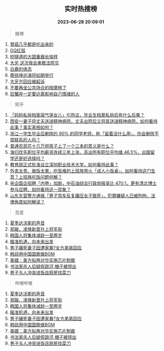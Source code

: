 <div align="center"><h2>实时热搜榜</h2><h4>2023-06-28 20:09:01</h4></div>

> 微博  

1. [胃癌几乎都是吃出来的](https://s.weibo.com/weibo?q=%23%E8%83%83%E7%99%8C%E5%87%A0%E4%B9%8E%E9%83%BD%E6%98%AF%E5%90%83%E5%87%BA%E6%9D%A5%E7%9A%84%23&t=31&band_rank=1&Refer=top)<br />
2. [GQ红毯](https://s.weibo.com/weibo?q=%23GQ%E7%BA%A2%E6%AF%AF%23&t=31&band_rank=2&Refer=top)<br />
3. [挖隧道的大国重器长啥样](https://s.weibo.com/weibo?q=%23%E6%8C%96%E9%9A%A7%E9%81%93%E7%9A%84%E5%A4%A7%E5%9B%BD%E9%87%8D%E5%99%A8%E9%95%BF%E5%95%A5%E6%A0%B7%23&t=31&band_rank=3&Refer=top)<br />
4. [大牙 这次我会勇敢法院见](https://s.weibo.com/weibo?q=%E5%A4%A7%E7%89%99%20%E8%BF%99%E6%AC%A1%E6%88%91%E4%BC%9A%E5%8B%87%E6%95%A2%E6%B3%95%E9%99%A2%E8%A7%81&t=31&band_rank=4&Refer=top)<br />
5. [白鹿的体态](https://s.weibo.com/weibo?q=%23%E7%99%BD%E9%B9%BF%E7%9A%84%E4%BD%93%E6%80%81%23&t=31&band_rank=5&Refer=top)<br />
6. [蔡徐坤巡演将如期举行](https://s.weibo.com/weibo?q=%E8%94%A1%E5%BE%90%E5%9D%A4%E5%B7%A1%E6%BC%94%E5%B0%86%E5%A6%82%E6%9C%9F%E4%B8%BE%E8%A1%8C&t=31&band_rank=6&Refer=top)<br />
7. [大牙方回应被起诉](https://s.weibo.com/weibo?q=%23%E5%A4%A7%E7%89%99%E6%96%B9%E5%9B%9E%E5%BA%94%E8%A2%AB%E8%B5%B7%E8%AF%89%23&t=31&band_rank=7&Refer=top)<br />
8. [不要再坐公共场合的按摩椅了](https://s.weibo.com/weibo?q=%23%E4%B8%8D%E8%A6%81%E5%86%8D%E5%9D%90%E5%85%AC%E5%85%B1%E5%9C%BA%E5%90%88%E7%9A%84%E6%8C%89%E6%91%A9%E6%A4%85%E4%BA%86%23&t=31&band_rank=8&Refer=top)<br />
9. [巨蟹座一定要远离影响自己情绪的人](https://s.weibo.com/weibo?q=%E5%B7%A8%E8%9F%B9%E5%BA%A7%E4%B8%80%E5%AE%9A%E8%A6%81%E8%BF%9C%E7%A6%BB%E5%BD%B1%E5%93%8D%E8%87%AA%E5%B7%B1%E6%83%85%E7%BB%AA%E7%9A%84%E4%BA%BA&t=31&band_rank=9&Refer=top)<br />

> 知乎  

1. [「妈妈私拆档案袋气哭女儿」引热议，毕业生档案私拆后有什么后果？](https://www.zhihu.com/question/608989364)<br />
2. [西安一妻子将丈夫送进精神病院，丈夫出院后又将其送进精神病院，如何看待此事？事实真相如何？](https://www.zhihu.com/question/608899147)<br />
3. [浙江一学生毕业后删除约 90% 的同学老师，称「留着没什么用」，你会删除不常联系的人吗？](https://www.zhihu.com/question/608984327)<br />
4. [普通农民花十几万供孩子上了一个三本的意义是什么？](https://www.zhihu.com/question/601925776)<br />
5. [海归优先职位平均薪资连续三年上涨，高出所有职位平均值 46.5%，出国留学还是好选择吗？](https://www.zhihu.com/theater/112990)<br />
6. [教育部正式批准设立深圳职业技术大学，如何看待此事？](https://www.zhihu.com/question/608543386)<br />
7. [外卖太贵、做饭太累，吃饭难的上班族带火「成人小饭桌」，如何看待这门生意？上班族吃饭问题何解？](https://www.zhihu.com/question/607821291)<br />
8. [央企国企招聘「内卷」加剧，中石油综合行政岗报录比 470:1，更有清北博士参与应聘，如何看待这一现象？](https://www.zhihu.com/question/609167359)<br />
9. [山东东营警方通报「男子驾车反复碾压女子致死」，犯罪嫌疑人已被刑拘，法律角度如何解读？](https://www.zhihu.com/question/609117132)<br />

> 百度  

1. [夏季达沃斯的声音](https://www.baidu.com/s?wd=%E5%A4%8F%E5%AD%A3%E8%BE%BE%E6%B2%83%E6%96%AF%E7%9A%84%E5%A3%B0%E9%9F%B3&sa=fyb_news&rsv_dl=fyb_news)<br />
2. [郑璇、凌焕新晋升上将军衔](https://www.baidu.com/s?wd=%E9%83%91%E7%92%87%E3%80%81%E5%87%8C%E7%84%95%E6%96%B0%E6%99%8B%E5%8D%87%E4%B8%8A%E5%B0%86%E5%86%9B%E8%A1%94&sa=fyb_news&rsv_dl=fyb_news)<br />
3. [韩国人将集体减龄一至两岁](https://www.baidu.com/s?wd=%E9%9F%A9%E5%9B%BD%E4%BA%BA%E5%B0%86%E9%9B%86%E4%BD%93%E5%87%8F%E9%BE%84%E4%B8%80%E8%87%B3%E4%B8%A4%E5%B2%81&sa=fyb_news&rsv_dl=fyb_news)<br />
4. [瞄准机遇，向未来出发](https://www.baidu.com/s?wd=%E7%9E%84%E5%87%86%E6%9C%BA%E9%81%87%EF%BC%8C%E5%90%91%E6%9C%AA%E6%9D%A5%E5%87%BA%E5%8F%91&sa=fyb_news&rsv_dl=fyb_news)<br />
5. [男子碾死妻子因遭家暴?女方弟弟回应](https://www.baidu.com/s?wd=%E7%94%B7%E5%AD%90%E7%A2%BE%E6%AD%BB%E5%A6%BB%E5%AD%90%E5%9B%A0%E9%81%AD%E5%AE%B6%E6%9A%B4%3F%E5%A5%B3%E6%96%B9%E5%BC%9F%E5%BC%9F%E5%9B%9E%E5%BA%94&sa=fyb_news&rsv_dl=fyb_news)<br />
6. [韩综用中国国歌做BGM](https://www.baidu.com/s?wd=%E9%9F%A9%E7%BB%BC%E7%94%A8%E4%B8%AD%E5%9B%BD%E5%9B%BD%E6%AD%8C%E5%81%9ABGM&sa=fyb_news&rsv_dl=fyb_news)<br />
7. [美媒：美方拟再对华实施芯片制裁](https://www.baidu.com/s?wd=%E7%BE%8E%E5%AA%92%EF%BC%9A%E7%BE%8E%E6%96%B9%E6%8B%9F%E5%86%8D%E5%AF%B9%E5%8D%8E%E5%AE%9E%E6%96%BD%E8%8A%AF%E7%89%87%E5%88%B6%E8%A3%81&sa=fyb_news&rsv_dl=fyb_news)<br />
8. [书法家杀人后疑假跳河 帽子被捞出](https://www.baidu.com/s?wd=%E4%B9%A6%E6%B3%95%E5%AE%B6%E6%9D%80%E4%BA%BA%E5%90%8E%E7%96%91%E5%81%87%E8%B7%B3%E6%B2%B3+%E5%B8%BD%E5%AD%90%E8%A2%AB%E6%8D%9E%E5%87%BA&sa=fyb_news&rsv_dl=fyb_news)<br />
9. [男子与人冲突进饭店厨房找菜刀](https://www.baidu.com/s?wd=%E7%94%B7%E5%AD%90%E4%B8%8E%E4%BA%BA%E5%86%B2%E7%AA%81%E8%BF%9B%E9%A5%AD%E5%BA%97%E5%8E%A8%E6%88%BF%E6%89%BE%E8%8F%9C%E5%88%80&sa=fyb_news&rsv_dl=fyb_news)<br />

> 哔哩哔哩  

1. [夏季达沃斯的声音](https://www.baidu.com/s?wd=%E5%A4%8F%E5%AD%A3%E8%BE%BE%E6%B2%83%E6%96%AF%E7%9A%84%E5%A3%B0%E9%9F%B3&sa=fyb_news&rsv_dl=fyb_news)<br />
2. [郑璇、凌焕新晋升上将军衔](https://www.baidu.com/s?wd=%E9%83%91%E7%92%87%E3%80%81%E5%87%8C%E7%84%95%E6%96%B0%E6%99%8B%E5%8D%87%E4%B8%8A%E5%B0%86%E5%86%9B%E8%A1%94&sa=fyb_news&rsv_dl=fyb_news)<br />
3. [韩国人将集体减龄一至两岁](https://www.baidu.com/s?wd=%E9%9F%A9%E5%9B%BD%E4%BA%BA%E5%B0%86%E9%9B%86%E4%BD%93%E5%87%8F%E9%BE%84%E4%B8%80%E8%87%B3%E4%B8%A4%E5%B2%81&sa=fyb_news&rsv_dl=fyb_news)<br />
4. [瞄准机遇，向未来出发](https://www.baidu.com/s?wd=%E7%9E%84%E5%87%86%E6%9C%BA%E9%81%87%EF%BC%8C%E5%90%91%E6%9C%AA%E6%9D%A5%E5%87%BA%E5%8F%91&sa=fyb_news&rsv_dl=fyb_news)<br />
5. [男子碾死妻子因遭家暴?女方弟弟回应](https://www.baidu.com/s?wd=%E7%94%B7%E5%AD%90%E7%A2%BE%E6%AD%BB%E5%A6%BB%E5%AD%90%E5%9B%A0%E9%81%AD%E5%AE%B6%E6%9A%B4%3F%E5%A5%B3%E6%96%B9%E5%BC%9F%E5%BC%9F%E5%9B%9E%E5%BA%94&sa=fyb_news&rsv_dl=fyb_news)<br />
6. [韩综用中国国歌做BGM](https://www.baidu.com/s?wd=%E9%9F%A9%E7%BB%BC%E7%94%A8%E4%B8%AD%E5%9B%BD%E5%9B%BD%E6%AD%8C%E5%81%9ABGM&sa=fyb_news&rsv_dl=fyb_news)<br />
7. [美媒：美方拟再对华实施芯片制裁](https://www.baidu.com/s?wd=%E7%BE%8E%E5%AA%92%EF%BC%9A%E7%BE%8E%E6%96%B9%E6%8B%9F%E5%86%8D%E5%AF%B9%E5%8D%8E%E5%AE%9E%E6%96%BD%E8%8A%AF%E7%89%87%E5%88%B6%E8%A3%81&sa=fyb_news&rsv_dl=fyb_news)<br />
8. [书法家杀人后疑假跳河 帽子被捞出](https://www.baidu.com/s?wd=%E4%B9%A6%E6%B3%95%E5%AE%B6%E6%9D%80%E4%BA%BA%E5%90%8E%E7%96%91%E5%81%87%E8%B7%B3%E6%B2%B3+%E5%B8%BD%E5%AD%90%E8%A2%AB%E6%8D%9E%E5%87%BA&sa=fyb_news&rsv_dl=fyb_news)<br />
9. [男子与人冲突进饭店厨房找菜刀](https://www.baidu.com/s?wd=%E7%94%B7%E5%AD%90%E4%B8%8E%E4%BA%BA%E5%86%B2%E7%AA%81%E8%BF%9B%E9%A5%AD%E5%BA%97%E5%8E%A8%E6%88%BF%E6%89%BE%E8%8F%9C%E5%88%80&sa=fyb_news&rsv_dl=fyb_news)<br />
